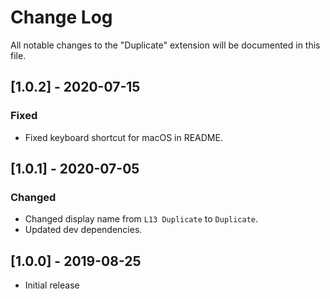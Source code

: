 # Change Log
All notable changes to the "Duplicate" extension will be documented in this file.

## [1.0.2] - 2020-07-15

### Fixed
- Fixed keyboard shortcut for macOS in README.

## [1.0.1] - 2020-07-05

### Changed
- Changed display name from `L13 Duplicate` to `Duplicate`.
- Updated dev dependencies.

## [1.0.0] - 2019-08-25
- Initial release